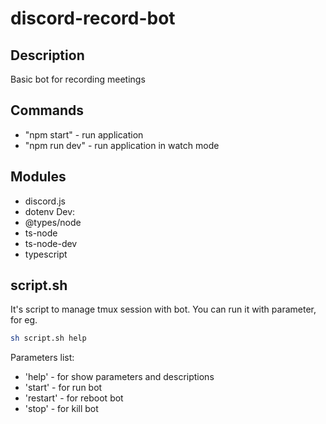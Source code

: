 # discord-record-bot
## Description
Basic bot for recording meetings

## Commands
 - "npm start" - run application
 - "npm run dev" - run application in watch mode

## Modules
 - discord.js
 - dotenv
Dev:
 - @types/node
 - ts-node
 - ts-node-dev
 - typescript

## script.sh
It's script to manage tmux session with bot. You can run it with parameter, for eg.
```bash
sh script.sh help
```

Parameters list:
- 'help' - for show parameters and descriptions
- 'start' - for run bot
- 'restart' - for reboot bot
- 'stop' - for kill bot